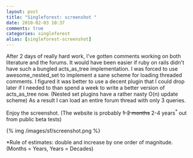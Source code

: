 ```yaml
---
layout: post
title: "Singleforest: screenshot "
date: 2010-02-03 10:37
comments: true
categories: singleforest
alias: [singleforest-screenshot]
---
```

After 2 days of really hard work, I've gotten comments working on both literature and the forums. It would have been easier if ruby on rails didn't have such a bungled acts_as_tree implementation. I was forced to use awesome_nested_set to implement a sane scheme for loading threaded comments. I figured it was better to use a decent plugin that I could drop later if I needed to than spend a week to write a better version of acts_as_tree now. (Nested set plugins have a rather nasty O(n) update scheme) As a result I can load an entire forum thread with only 3 queries.


Enjoy the screenshot. (The website is probably <strike>1-2 months</strike> 2-4 years<sup>\*</sup> out from public beta tests)

{% img /images/sf/screenshot.png %}

\*Rule of estimates: double and increase by one order of magnitude. (Months = Years, Years = Decades)